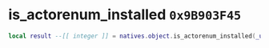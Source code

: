 # is_actorenum_installed `0x9B903F45`

```lua
local result --[[ integer ]] = natives.object.is_actorenum_installed(_unk0 --[[ integer ]])
```